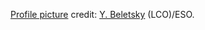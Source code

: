 <!--
### Hi there 👋

**logico-philosophical/logico-philosophical** is a ✨ _special_ ✨ repository because its `README.md` (this file) appears on your GitHub profile.

Here are some ideas to get you started:

- 🔭 I’m currently working on ...
- 🌱 I’m currently learning ...
- 👯 I’m looking to collaborate on ...
- 🤔 I’m looking for help with ...
- 💬 Ask me about ...
- 📫 How to reach me: ...
- 😄 Pronouns: ...
- ⚡ Fun fact: ...
-->

[Profile picture](https://www.eso.org/public/usa/images/uhd_9428_panorama/) credit: [Y. Beletsky](https://www.facebook.com/yuribeletskyphoto) (LCO)/ESO.
